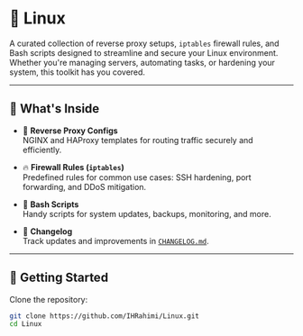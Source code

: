 # 🐧 Linux 

A curated collection of reverse proxy setups, `iptables` firewall rules, and Bash scripts designed to streamline and secure your Linux environment. Whether you're managing servers, automating tasks, or hardening your system, this toolkit has you covered.

-----

## 🔧 What's Inside

- 🔁 **Reverse Proxy Configs**  
  NGINX and HAProxy templates for routing traffic securely and efficiently. 

- 🔥 **Firewall Rules (`iptables`)**  
  Predefined rules for common use cases: SSH hardening, port forwarding, and DDoS mitigation.

- 🐚 **Bash Scripts**  
  Handy scripts for system updates, backups, monitoring, and more.

- 📜 **Changelog**  
  Track updates and improvements in [`CHANGELOG.md`](./CHANGELOG.md).

-----

## 🚀 Getting Started

Clone the repository: 

```bash
git clone https://github.com/IHRahimi/Linux.git
cd Linux
